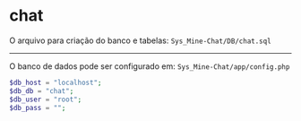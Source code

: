 # chat

O arquivo para criação do banco e tabelas: `Sys_Mine-Chat/DB/chat.sql`

<hr>

O banco de dados pode ser configurado em: `Sys_Mine-Chat/app/config.php`

```php
$db_host = "localhost";
$db_db = "chat";
$db_user = "root";
$db_pass = "";
```

